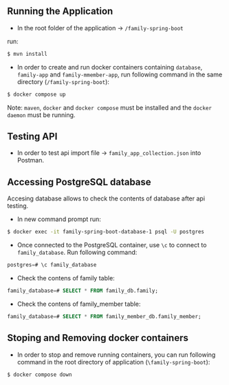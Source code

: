 ## Running the Application

- In the root folder of the application -> `/family-spring-boot`

run:

```bash
$ mvn install
```

- In order to create and run docker containers containing `database`, `family-app` and `family-mmember-app`, run following command in the same directory (`/family-spring-boot`):

```bash
$ docker compose up
```
Note: `maven`, `docker` and `docker compose` must be installed and the `docker daemon` must be running.

## Testing API

- In order to test api import file -> `family_app_collection.json` into Postman.

## Accessing PostgreSQL database

Accesing database allows to check the contents of database after api testing.

- In new command prompt run:

```bash
$ docker exec -it family-spring-boot-database-1 psql -U postgres
```
- Once connected to the PostgreSQL container, use `\c` to connect to `family_database`. Run following command:

```sql
postgres=# \c family_database
```

- Check the contens of family table:

```sql
family_database=# SELECT * FROM family_db.family;
```

- Check the contens of family_member table:

```sql
family_database=# SELECT * FROM family_member_db.family_member;
```

## Stoping and Removing docker containers

- In order to stop and remove running containers, you can run following command in the root directory of application (`\family-spring-boot`):

```bash
$ docker compose down
```
